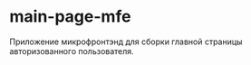 # main-page-mfe

Приложение микрофронтэнд для сборки главной страницы авторизованного пользователя.

